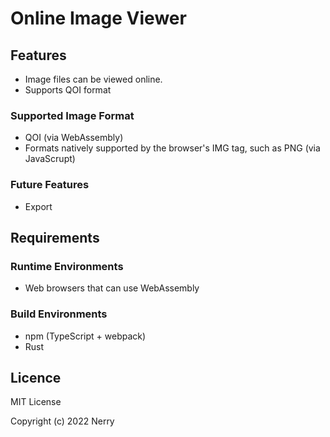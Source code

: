 # Online Image Viewer

## Features

- Image files can be viewed online.
- Supports QOI format

### Supported Image Format

- QOI (via WebAssembly)
- Formats natively supported by the browser's IMG tag, such as PNG (via JavaScrupt)

### Future Features

- Export

## Requirements

### Runtime Environments

- Web browsers that can use WebAssembly

### Build Environments

- npm (TypeScript + webpack)
- Rust

## Licence

MIT License

Copyright (c) 2022 Nerry
